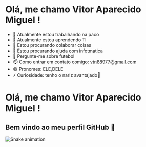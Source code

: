 # Olá, me chamo Vitor Aparecido Miguel !
- 🔭 Atualmente estou trabalhando na paco
- 🌱 Atualmente estou aprendendo TI
- 👯 Estou procurando colaborar coisas
- 🤔 Estou procurando ajuda com infotmatica
- 💬 Pergunte-me sobre futebol
- 📫 Como entrar em contato comigo: vtn88977@gmail.com
- 😄 Pronomes: ELE,DELE
- ⚡ Curiosidade: tenho o nariz avantajado👃
# Olá, me chamo Vitor Aparecido Miguel ! 
## Bem vindo ao meu perfil GitHub 👋
![Snake animation](https://github.com/vitor508/vitor508/blob/output/github-contribution-grid-snake.svg)

